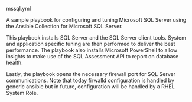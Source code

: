 mssql.yml

A sample playbook for configuring and tuning Microsoft SQL Server using 
the Ansible Collection for Microsoft SQL Server.

This playbook installs SQL Server and the SQL Server client tools. System and 
application specific tuning are then performed to deliver the best 
performance.  The playbook also installs Microsoft PowerShell to allow 
insights to make use of the SQL Assessment API to report on database health.  

Lastly, the  playbook opens the necessary firewall port for SQL Server 
communications.  Note that today firwalld configuration is handled by generic
ansible but in future, configuration will be handled by a RHEL System Role.
